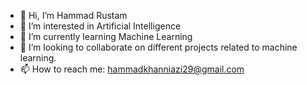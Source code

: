 - 👋 Hi, I’m Hammad Rustam
- 👀 I’m interested in Artificial Intelligence
- 🌱 I’m currently learning Machine Learning
- 💞️ I’m looking to collaborate on different projects related to machine learning.
- 📫 How to reach me: hammadkhanniazi29@gmail.com

<!---
Hammad047/Hammad047 is a ✨ special ✨ repository because its `README.md` (this file) appears on your GitHub profile.
You can click the Preview link to take a look at your changes.
--->
